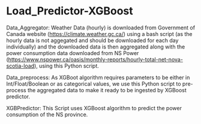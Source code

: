 # Load_Predictor-XGBoost

Data_Aggregator: Weather Data (hourly) is downloaded from Government of Canada website (https://climate.weather.gc.ca/) using a bash script (as the hourly data is not aggegated and should be downloaded for each day individually) and the downloaded data is then aggregated along with the power consumption data downloaded from NS Power (https://www.nspower.ca/oasis/monthly-reports/hourly-total-net-nova-scotia-load), using this Python script.

Data_preprocess: As XGBoot algorithm requires parameters to be either in Int/Float/Boolean or as categorical values, we use this Python script to pre-process the aggregated data to make it ready to be ingested by XGBoost predictor.

XGBPredictor: This Script uses XGBoost algorithm to predict the power consumption of the NS province.
